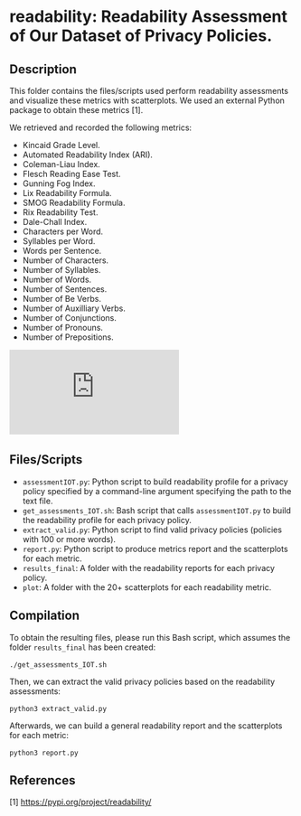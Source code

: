 # readability: Readability Assessment of Our Dataset of Privacy Policies.

## Description

This folder contains the files/scripts used perform readability assessments and visualize these metrics with scatterplots.
We used an external Python package to obtain these metrics [1].

We retrieved and recorded the following metrics:
* Kincaid Grade Level.
* Automated Readability Index (ARI).
* Coleman-Liau Index.
* Flesch Reading Ease Test.
* Gunning Fog Index.
* Lix Readability Formula.
* SMOG Readability Formula.
* Rix Readability Test.
* Dale-Chall Index.
* Characters per Word.
* Syllables per Word.
* Words per Sentence.
* Number of Characters.
* Number of Syllables.
* Number of Words.
* Number of Sentences.
* Number of Be Verbs.
* Number of Auxilliary Verbs.
* Number of Conjunctions.
* Number of Pronouns.
* Number of Prepositions.

![Figure: A sample scatterplot for the Kincaid readability test.](https://github.com/jesusrrc/reu_csu_2022/blob/main/readability/plots/0.pdf)

## Files/Scripts

* `assessmentIOT.py`: Python script to build readability profile for a privacy policy specified by a command-line
argument specifying the path to the text file.
* `get_assessments_IOT.sh`: Bash script that calls `assessmentIOT.py` to build the readability profile for each
privacy policy.
* `extract_valid.py`: Python script to find valid privacy policies (policies with 100 or more words).
* `report.py`: Python script to produce metrics report and the scatterplots for each metric.
* `results_final`: A folder with the readability reports for each privacy policy.
* `plot`: A folder with the 20+ scatterplots for each readability metric.

## Compilation

To obtain the resulting files, please run this Bash script, which assumes the folder `results_final` has been created:

    ./get_assessments_IOT.sh

Then, we can extract the valid privacy policies based on the readability assessments:

    python3 extract_valid.py

Afterwards, we can build a general readability report and the scatterplots for each metric:

    python3 report.py

## References

[1] https://pypi.org/project/readability/
